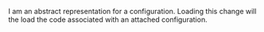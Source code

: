 I am an abstract representation for a configuration.
Loading this change will the load the code associated with an attached configuration.